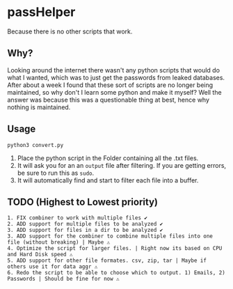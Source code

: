 # passHelper
Because there is no other scripts that work. 

## Why?
Looking around the internet there wasn't any python scripts that would do what I wanted, which was to just get the passwords from leaked databases.
After about a week I found that these sort of scripts are no longer being maintained, so why don't I learn some python and make it myself? Well the answer was because this was a questionable thing at best, hence why nothing is maintained.  


## Usage
```
python3 convert.py
```
1. Place the python script in the Folder containing all the .txt files. 
2. It will ask you for an an ```output``` file after filtering. If you are getting errors, be sure to run this as ```sudo```. 
3. It will automatically find and start to filter each file into a buffer.

## TODO (Highest to Lowest priority)
```
1. FIX combiner to work with multiple files ✔️
2. ADD support for multiple files to be analyzed ✔️
3. ADD support for files in a dir to be analyzed ✔️
3. ADD support for the combiner to combine multiple files into one file (without breaking) | Maybe ⚠️
4. Optimize the script for larger files. | Right now its based on CPU and Hard Disk speed ⚠️
5. ADD support for other file formates. csv, zip, tar | Maybe if others use it for data aggr ⚠️ 
6. Redo the script to be able to choose which to output. 1) Emails, 2) Passwords | Should be fine for now ⚠️
```
